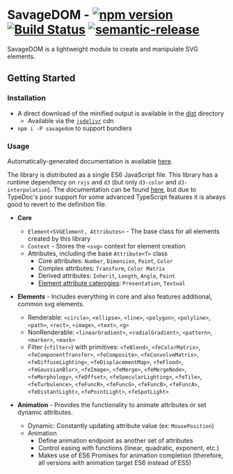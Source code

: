 # SavageDOM - [![npm version](https://badge.fury.io/js/savagedom.svg)](https://badge.fury.io/js/savagedom) [![Build Status](https://travis-ci.org/molisani/SavageDOM.svg?branch=master)](https://travis-ci.org/molisani/SavageDOM) [![semantic-release](https://img.shields.io/badge/%20%20%F0%9F%93%A6%F0%9F%9A%80-semantic--release-e10079.svg)](https://github.com/semantic-release/semantic-release)

SavageDOM is a lightweight module to create and manipulate SVG elements.

## Getting Started

### Installation

- A direct download of the minified output is available in the [dist](./dist/) directory
  - Available via the [`jsdelivr`](https://www.jsdelivr.com/package/npm/savagedom) cdn
- `npm i -P savagedom` to support bundlers

### Usage

Automatically-generated documentation is available [here](https://molisani.github.io/SavageDOM/index.html).



The library is distributed as a single ES6 JavaScript file. This library has a runtime dependency on `rxjs` and `d3` (but only `d3-color` and `d3-interpolation`). The documentation can be found [here](https://molisani.github.io/SavageDOM/index.html), but due to TypeDoc's poor support for some advanced TypeScript features it is always good to revert to the definition file.

- **Core**

  - `Element<SVGElement, Attributes>` - The base class for all elements created by this library
  - `Context` - Stores the `<svg>` context for element creation
  - Attributes, including the base `Attribute<T>` class
    - Core attributes: `Number`, `Dimension`, `Point`, `Color`
    - Complex attributes: `Transform`, `Color Matrix`
    - Derived attributes: `Inherit`, `Length`, `Angle`, `Paint`
    - [Element attribute caterogies](https://developer.mozilla.org/en-US/docs/Web/SVG/Attribute): `Presentation`, `Textual`

- **Elements** - Includes everything in core and also features additional, common svg elements.

  - Renderable: `<circle>`, `<ellipse>`, `<line>`, `<polygon>`, `<polyline>`, `<path>`, `<rect>`, `<image>`, `<text>`, `<g>`
  - NonRenderable: `<linearGradient>`, `<radialGradient>`, `<pattern>`, `<marker>`, `<mask>`
  - Filter (`<filter>`) with primitives: `<feBlend>`, `<feColorMatrix>`, `<feComponentTransfer>`, `<feComposite>`, `<feConvolveMatrix>`, `<feDiffuseLighting>`, `<feDisplacementMap>`, `<feFlood>`, `<feGaussianBlur>`, `<feImage>`, `<feMerge>`, `<feMergeNode>`, `<feMorphology>`, `<feOffset>`, `<feSpecularLighting>`, `<feTile>`, `<feTurbulence>`, `<feFuncR>`, `<feFuncG>`, `<feFuncB>`, `<feFuncA>`, `<feDistantLight>`, `<fePointLight>`, `<feSpotLight>`

- **Animation** - Provides the functionality to animate attributes or set dynamic attributes.

  - Dynamic: Constantly updating attribute value (ex: `MousePosition`)
  - Animation
    - Define animation endpoint as another set of attributes
    - Control easing with functions (linear, quadratic, exponent, etc.)
    - Makes use of ES6 Promises for animation completion (therefore, all versions with animation target ES6 instead of ES5)
